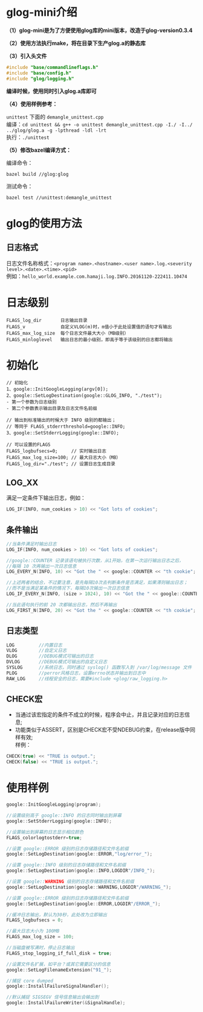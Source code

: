 # glog-mini介绍

**（1）glog-mini是为了方便使用glog库的mini版本，改造于glog-version0.3.4**  

**（2）使用方法执行make，将在目录下生产glog.a的静态库**   

**（3）引入头文件**    

```c++
#include "base/commandlineflags.h"
#include "base/config.h"
#include "glog/logging.h"
```

**编译时候，使用同时引入glog.a库即可**     

**（4）使用样例参考：**    

`unittest` 下面的 `demangle_unittest.cpp`   
编译：`cd unittest && g++ -o unittest demangle_unittest.cpp -I./ -I../ ../glog/glog.a -g -lpthread -ldl -lrt`  
执行：`./unittest`  

**（5）修改bazel编译方式：**    

编译命令：   
```
bazel build //glog:glog
```

测试命令：  
```
bazel test //unittest:demangle_unittest
```

# glog的使用方法

## 日志格式   

日志文件名称格式：`<program name>.<hostname>.<user name>.log.<severity level>.<date>.<time>.<pid>`  
例如：`hello_world.example.com.hamaji.log.INFO.20161120-222411.10474` 

# 日志级别  

```  
FLAGS_log_dir       日志输出目录  
FLAGS_v             自定义VLOG(m)时，m值小于此处设置值的语句才有输出  
FLAGS_max_log_size  每个日志文件最大大小（MB级别）  
FLAGS_minloglevel   输出日志的最小级别，即高于等于该级别的日志都将输出  
```

# 初始化  

```
// 初始化 
1、google::InitGoogleLogging(argv[0]);   
2、google::SetLogDestination(google::GLOG_INFO, "./test");  
- 第一个参数为日志级别  
- 第二个参数表示输出目录及日志文件名前缀  

// 输出到标准输出的时候大于 INFO 级别的都输出；
// 等同于 FLAGS_stderrthreshold=google::INFO; 
3、google::SetStderrLogging(google::INFO); 

// 可以设置的FLAGS
FLAGS_logbufsecs=0;     // 实时输出日志  
FLAGS_max_log_size=100; // 最大日志大小（MB）  
FLAGS_log_dir="./test"; // 设置日志生成目录  
```

## LOG_XX   

满足一定条件下输出日志，例如：  
```c++
LOG_IF(INFO, num_cookies > 10) << "Got lots of cookies"; 
``` 

## 条件输出   

```c++
//当条件满足时输出日志  
LOG_IF(INFO, num_cookies > 10) << "Got lots of cookies"; 

//google::COUNTER 记录该语句被执行次数，从1开始，在第一次运行输出日志之后，
//每隔 10 次再输出一次日志信息 
LOG_EVERY_N(INFO, 10) << "Got the " << google::COUNTER << "th cookie";　

//上述两者的结合，不过要注意，是先每隔10次去判断条件是否满足，如果滞则输出日志；
//而不是当满足某条件的情况下，每隔10次输出一次日志信息
LOG_IF_EVERY_N(INFO, (size > 1024), 10) << "Got the " << google::COUNTER << "th big cookie";　　 

//当此语句执行的前 20 次都输出日志，然后不再输出   
LOG_FIRST_N(INFO, 20) << "Got the " << google::COUNTER << "th cookie"; 
```

## 日志类型  

```c++
LOG         //内置日志  
VLOG        //自定义日志  
DLOG        //DEBUG模式可输出的日志  
DVLOG       //DEBUG模式可输出的自定义日志  
SYSLOG      //系统日志，同时通过 syslog() 函数写入到 /var/log/message 文件  
PLOG        //perror风格日志，设置errno状态并输出到日志中  
RAW_LOG     //线程安全的日志，需要#include <glog/raw_logging.h>  
```

## CHECK宏  

- 当通过该宏指定的条件不成立的时候，程序会中止，并且记录对应的日志信息;  
- 功能类似于ASSERT，区别是CHECK宏不受NDEBUG约束，在release版中同样有效;  
样例：  
```c++
CHECK(true) << "TRUE is output.";
CHECK(false) << "TRUE is output.";
```

# 使用样例

```c++
google::InitGoogleLogging(program);

//设置级别高于 google::INFO 的日志同时输出到屏幕 
google::SetStderrLogging(google::INFO); 

//设置输出到屏幕的日志显示相应颜色         
FLAGS_colorlogtostderr=true;  

//设置 google::ERROR 级别的日志存储路径和文件名前缀                              
google::SetLogDestination(google::ERROR,"log/error_"); 

//设置 google::INFO 级别的日志存储路径和文件名前缀 
google::SetLogDestination(google::INFO,LOGDIR"/INFO_");    

//设置 google::WARNING 级别的日志存储路径和文件名前缀
google::SetLogDestination(google::WARNING,LOGDIR"/WARNING_");

//设置 google::ERROR 级别的日志存储路径和文件名前缀
google::SetLogDestination(google::ERROR,LOGDIR"/ERROR_");   

//缓冲日志输出，默认为30秒，此处改为立即输出
FLAGS_logbufsecs = 0;         

//最大日志大小为 100MB                              
FLAGS_max_log_size = 100;     

//当磁盘被写满时，停止日志输出                         
FLAGS_stop_logging_if_full_disk = true; 

//设置文件名扩展，如平台？或其它需要区分的信息                    
google::SetLogFilenameExtension("91_");

//捕捉 core dumped                     
google::InstallFailureSignalHandler();    

//默认捕捉 SIGSEGV 信号信息输出会输出到                 
google::InstallFailureWriter(&SignalHandle);                
```